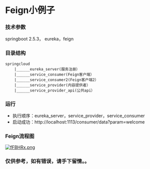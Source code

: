 # Feign小例子

### 技术参数

springboot 2.5.3， eureka，feign

### 目录结构
```$text
springcloud
    |______eureka_server(服务注册）
    |______service_consumer(Feign客户端）
    |______service_consumer2(Feign客户端2）
    |______service_provider(内容提供者）
    |______service_provider_api(公共api）

```
### 运行
* 执行顺序：eureka_server，service_provider，service_consumer
* 启动成功：http://localhost:1113/consumer/data?param=welcome

### Feign流程图
[![fFBHRx.png](https://z3.ax1x.com/2021/08/03/fFBHRx.png)](https://imgtu.com/i/fFBHRx)

### 仅供参考，如有错误，请手下留情。。
